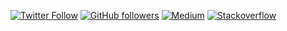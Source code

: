 [![Twitter Follow](https://img.shields.io/twitter/follow/subh__singh?style=social)](https://twitter.com/intent/follow?screen_name=subh_singh) 
[![GitHub followers](https://img.shields.io/github/followers/subh007?label=Follow&style=social)](https://github.com/subh007) 
[![Medium](https://github.com/subh007/subh007/blob/master/badges/medium.svg)](https://medium.com/@subh__singh) 
[![Stackoverflow](https://github.com/subh007/subh007/blob/master/badges/stackoverflow.svg)](https://stackoverflow.com/users/844409/subhash-kumar-singh)
